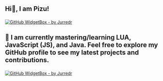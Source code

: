 <h2 align="left">Hi👋, I am Pizu!</h2>

###

[![GitHub WidgetBox - by Jurredr](https://github-widgetbox.vercel.app/api/profile?username=xPizu&data=followers,repositories,stars,commits)](https://github.com/Jurredr/github-widgetbox)

###

<h2 align="left">👋 I am currently mastering/learning LUA, JavaScript (JS), and Java. Feel free to explore my GitHub profile to see my latest projects and contributions.</h2>

###

[![GitHub WidgetBox - by Jurredr](https://github-widgetbox.vercel.app/api/skills?languages=lua,js,java)](https://github.com/Jurredr/github-widgetbox)

###
